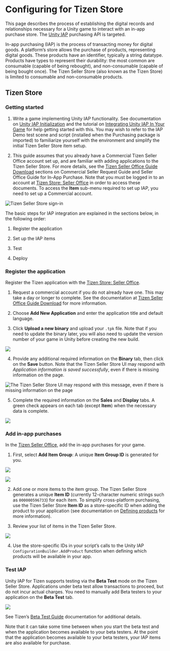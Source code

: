 # Configuring for Tizen Store

This page describes the process of establishing the digital records and relationships necessary for a Unity game to interact with an in-app purchase store. The [Unity IAP](UnityIAP) purchasing API is targeted.

In-app purchasing (IAP) is the process of transacting money for digital goods. A platform’s store allows the purchase of products, representing digital goods. These products have an identifier, typically a string datatype. Products have types to represent their durability: the most common are consumable (capable of being rebought), and non-consumable (capable of being bought once). The Tizen Seller Store (also known as the Tizen Store) is limited to consumable and non-consumable products.

## Tizen Store

### Getting started

1. Write a game implementing Unity IAP functionality. See documentation on [Unity IAP Initialization](UnityIAPInitialization) and the tutorial on [Integrating Unity IAP In Your Game](https://unity3d.com/learn/tutorials/topics/analytics/integrating-unity-iap-your-game) for help getting started with this. You may wish to refer to the IAP Demo test scene and script (installed when the Purchasing package is imported) to familiarize yourself with the environment and simplify the initial Tizen Seller Store item setup.

2. This guide assumes that you already have a Commercial Tizen Seller Office account set up, and are familiar with adding applications to the Tizen Seller Store. For more details, see the [Tizen Seller Office Guide Download](http://seller.tizenstore.com/info/guideDownload.as) sections on Commercial Seller Request Guide and Seller Office Guide for In-App Purchase. Note that you must be logged in to an account at [Tizen Store: Seller Office](https://seller.tizenstore.com) in order to access these documents. To access the **Item** sub-menu required to set up IAP, you need to set up a Commercial account. 


![Tizen Seller Store sign-in](../uploads/Main/Image0.png)


The basic steps for IAP integration are explained in the sections below, in the following order:

1. Register the application

2. Set up the IAP items

3. Test

4. Deploy

### Register the application

Register the Tizen application with the [Tizen Store: Seller Office](http://seller.tizenstore.com/).

1. Request a commercial account if you do not already have one. This may take a day or longer to complete. See the documentation at [Tizen Seller Office Guide Download](http://seller.tizenstore.com/info/guideDownload.as) for more information.

2. Choose __Add New Application__ and enter the application title and default language.

3. Click __Upload a new binary__ and upload your `.tpk` file. Note that if you need to update the binary later, you will also need to update the version number of your game in Unity before creating the new build. 


![](../uploads/Main/Image1.png)


4. Provide any additional required information on the __Binary__ tab, then click on the __Save__ button. Note that the Tizen Seller Store UI may respond with *Application information is saved successfully*, even if there is missing information on the page. 


![The Tizen Seller Store UI may respond with this message, even if there is missing information on the page](../uploads/Main/Image2.png)

5. Complete the required information on the __Sales__ and __Display__ tabs. A green check appears on each tab (except __Item__) when the necessary data is complete. 


![](../uploads/Main/Image3.png)


### Add in-app purchases

In the [Tizen ](http://seller.tizenstore.com)[Seller Office](http://seller.tizenstore.com), add the in-app purchases for your game.

1. First, select **Add Item Group**: A unique **Item Group ID** is generated for you.


![](../uploads/Main/Image4.png)

![](../uploads/Main/Image5.png)


2. Add one or more items to the item group. The Tizen Seller Store generates a unique **Item ID** (currently 12-character numeric strings such as `000000596733`) for each item. To simplify cross-platform purchasing, use the Tizen Seller Store __Item ID__ as a store-specific ID when adding the product to your application (see documentation on [Defining products](UnityIAPDefiningProducts) for more information).

3. Review your list of items in the Tizen Seller Store. 


![](../uploads/Main/Image6.png)

4. Use the store-specific IDs in your script’s calls to the Unity IAP `ConfigurationBuilder.AddProduct` function when defining which products will be available in your app.

### Test IAP

Unity IAP for Tizen supports testing via the __Beta Test__ mode on the Tizen Seller Store. Applications under beta test allow transactions to proceed, but do not incur actual charges. You need to manually add Beta testers to your application on the __Beta Test__ tab. 


![](../uploads/Main/Image7.png)

See Tizen’s [Beta Test Guide](http://seller.tizenstore.com/info/guideDownload.as) documentation for additional details. 

Note that it can take some time between when you start the beta test and when the application becomes available to your beta testers. At the point that the application becomes available to your beta testers, your IAP items are also available for purchase.


